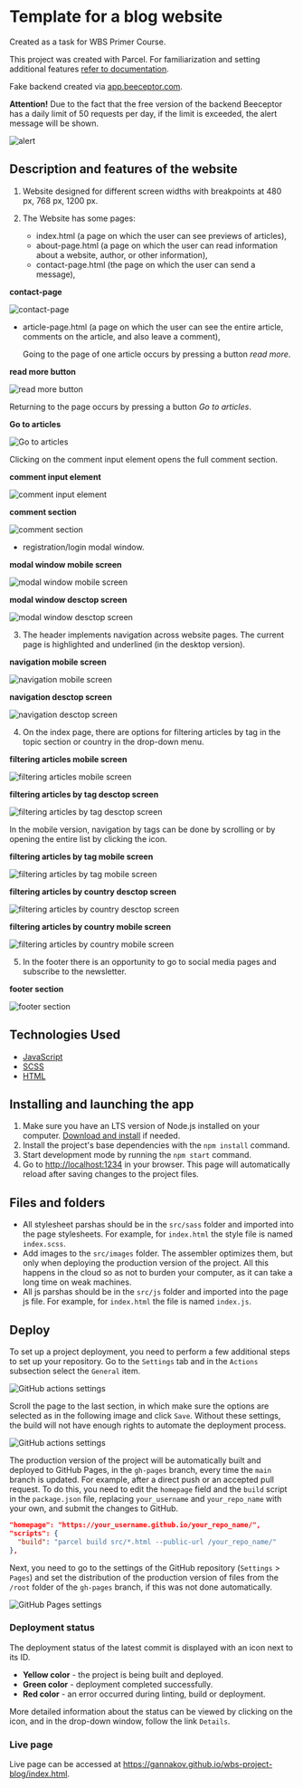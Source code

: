 # Template for a blog website

Created as a task for WBS Primer Course.

This project was created with Parcel. For familiarization and setting additional
features [refer to documentation](https://parceljs.org/).

Fake backend created via [app.beeceptor.com](https://app.beeceptor.com/).

**Attention!** Due to the fact that the free version of the backend Beeceptor
has a daily limit of 50 requests per day, if the limit is exceeded, the alert
message will be shown.

![alert ](./assets/alert.png)

## Description and features of the website

1. Website designed for different screen widths with breakpoints at 480 px, 768
   px, 1200 px.
2. The Website has some pages:

   - index.html (a page on which the user can see previews of articles),
   - about-page.html (a page on which the user can read information about a
     website, author, or other information),
   - contact-page.html (the page on which the user can send a message),

**contact-page**

![contact-page ](./assets/contact.png)

- article-page.html (a page on which the user can see the entire article,
  comments on the article, and also leave a comment),

  Going to the page of one article occurs by pressing a button _read more_.

**read more button**

![read more button ](./assets/read-more.png)

Returning to the page occurs by pressing a button _Go to articles_.

**Go to articles**

![Go to articles ](./assets/go-back.png)

Clicking on the comment input element opens the full comment section.

**comment input element**

![comment input element ](./assets/comment-notactive.png)

**comment section**

![comment section ](./assets/comment-active.png)

- registration/login modal window.

**modal window mobile screen**

![modal window mobile screen ](./assets/modal-mobile.jpeg)

**modal window desctop screen**

![modal window desctop screen ](./assets/login.png)

3. The header implements navigation across website pages. The current page is
   highlighted and underlined (in the desktop version).

**navigation mobile screen**

![navigation  mobile screen ](./assets/header-mobile.jpeg)

**navigation desctop screen**

![navigation  desctop screen ](./assets/header.png)

4. On the index page, there are options for filtering articles by tag in the
   topic section or country in the drop-down menu.

**filtering articles mobile screen**

![filtering articles  mobile screen ](./assets/aside-mobile.jpeg)

**filtering articles by tag desctop screen**

![filtering articles by tag desctop screen ](./assets/topic-desc.png)

In the mobile version, navigation by tags can be done by scrolling or by opening
the entire list by clicking the icon.

**filtering articles by tag mobile screen**

![filtering articles by tag mobile screen ](./assets/topics-mobile.jpeg)

**filtering articles by country desctop screen**

![filtering articles by country desctop screen ](./assets/country-desc.png)

**filtering articles by country mobile screen**

![filtering articles by country mobile screen ](./assets/dpd-mobile.jpeg)

5. In the footer there is an opportunity to go to social media pages and
   subscribe to the newsletter.

**footer section**

![footer section ](./assets/footer.png)

## Technologies Used

- [JavaScript](https://developer.mozilla.org/en-US/docs/Web/JavaScript)
- [SCSS](https://sass-lang.com/documentation/)
- [HTML](https://developer.mozilla.org/en-US/docs/Web/HTML)

## Installing and launching the app

1. Make sure you have an LTS version of Node.js installed on your computer.
   [Download and install](https://nodejs.org/en/) if needed.
2. Install the project's base dependencies with the `npm install` command.
3. Start development mode by running the `npm start` command.
4. Go to [http://localhost:1234](http://localhost:1234) in your browser. This
   page will automatically reload after saving changes to the project files.

## Files and folders

- All stylesheet parshas should be in the `src/sass` folder and imported into
  the page stylesheets. For example, for `index.html` the style file is named
  `index.scss`.
- Add images to the `src/images` folder. The assembler optimizes them, but only
  when deploying the production version of the project. All this happens in the
  cloud so as not to burden your computer, as it can take a long time on weak
  machines.
- All js parshas should be in the `src/js` folder and imported into the page js
  file. For example, for `index.html` the file is named `index.js`.

## Deploy

To set up a project deployment, you need to perform a few additional steps to
set up your repository. Go to the `Settings` tab and in the `Actions` subsection
select the `General` item.

![GitHub actions settings](./assets/actions-config-step-1.png)

Scroll the page to the last section, in which make sure the options are selected
as in the following image and click `Save`. Without these settings, the build
will not have enough rights to automate the deployment process.

![GitHub actions settings](./assets/actions-config-step-2.png)

The production version of the project will be automatically built and deployed
to GitHub Pages, in the `gh-pages` branch, every time the `main` branch is
updated. For example, after a direct push or an accepted pull request. To do
this, you need to edit the `homepage` field and the `build` script in the
`package.json` file, replacing `your_username` and `your_repo_name` with your
own, and submit the changes to GitHub.

```json
"homepage": "https://your_username.github.io/your_repo_name/",
"scripts": {
  "build": "parcel build src/*.html --public-url /your_repo_name/"
},
```

Next, you need to go to the settings of the GitHub repository (`Settings` >
`Pages`) and set the distribution of the production version of files from the
`/root` folder of the `gh-pages` branch, if this was not done automatically.

![GitHub Pages settings](./assets/repo-settings.png)

### Deployment status

The deployment status of the latest commit is displayed with an icon next to its
ID.

- **Yellow color** - the project is being built and deployed.
- **Green color** - deployment completed successfully.
- **Red color** - an error occurred during linting, build or deployment.

More detailed information about the status can be viewed by clicking on the
icon, and in the drop-down window, follow the link `Details`.

### Live page

Live page can be accessed at
<https://gannakov.github.io/wbs-project-blog/index.html>.
